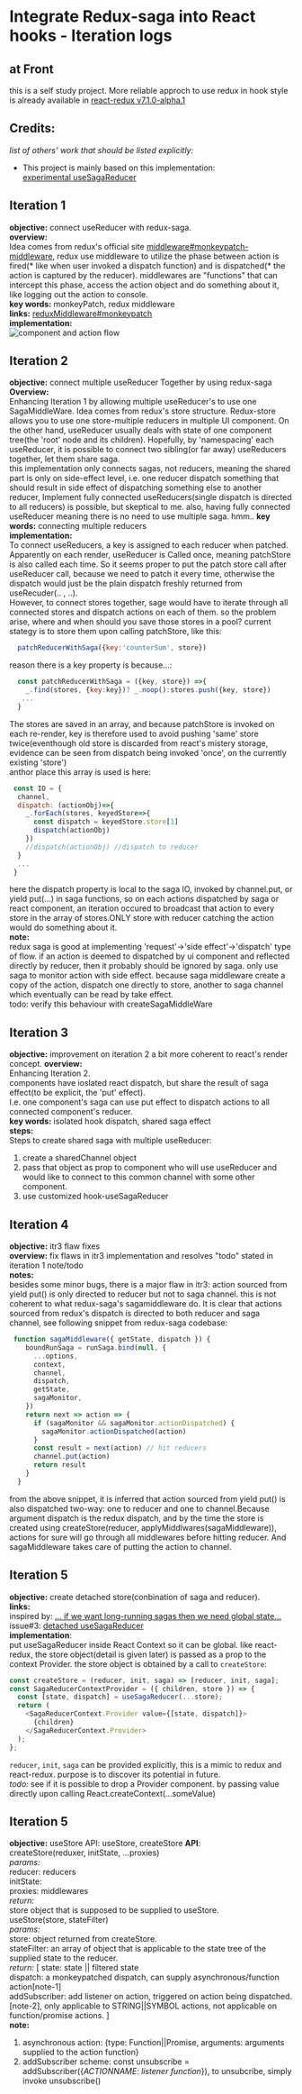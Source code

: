 # Integrate Redux-saga into React hooks - Iteration logs

## at Front  
this is a self study project.
More reliable approch to use redux in hook style is already available in [react-redux v7.1.0-alpha.1](https://github.com/reduxjs/react-redux/releases/tag/v7.1.0-alpha.1)

## Credits:  
*list of others' work that should be listed explicitly:*  
* This project is mainly based on this implementation:  
  [experimental useSagaReducer](https://github.com/redux-saga/redux-saga/issues/1692#issuecomment-442765867)

## Iteration 1
**objective:** connect useReducer with redux-saga.  
**overview:**  
Idea comes from redux's official site [middleware#monkeypatch-middleware](https://redux.js.org/advanced/middleware#attempt-3-monkeypatching-dispatch), redux use middleware to utilize the phase between action is fired(* like when user invoked a dispatch function) and is dispatched(* the action is captured by the reducer). middlewares are "functions" that can intercept this phase, access the action object and do something about it, like logging out the action to console.  
**key words:** monkeyPatch, redux middleware  
**links:** [reduxMiddleware#monkeypatch](https://redux.js.org/advanced/middleware#attempt-3-monkeypatching-dispatch)  
**implementation:**  
![component and action flow](./assets/monkeyPatchStore.png)  


## Iteration 2
**objective:** connect multiple useReducer Together by using redux-saga  
**Overview:**  
Enhancing Iteration 1 by allowing multiple useReducer's to use one SagaMiddleWare. Idea comes from redux's store structure. Redux-store 
allows you to use one store-multiple reducers in multiple UI component. On the other hand, useReducer usually deals with state of one component tree(the 'root' node and its children). Hopefully, by 'namespacing' each useReducer, it is possible to connect two sibling(or far away) useReducers together, let them share saga.  
this implementation only connects sagas, not reducers, meaning the shared part is only on side-effect level, i.e. one reducer dispatch something that should result in side effect of dispatching something else to another reducer, Implement fully connected useReducers(single dispatch is directed to all reducers) is possible, but skeptical to me. also, having fully connected useReducer meaning there is no need to use multiple saga. hmm.. 
**key words:** connecting multiple reducers  
**implementation:**  
To connect useReducers, a key is assigned to each reducer when patched. Apparently on each render, useReducer is Called once, meaning patchStore is also called each time. So it seems proper to put the patch store call after useReducer call, because we need to patch it every time, otherwise the dispatch would just be the plain dispatch freshly returned from useRecuder(.. , ..).  
However, to connect stores together, sage would have to iterate through all connected stores and dispatch actions on each of them. so the problem arise, where and when should you save those stores in a pool? current stategy is to store them upon calling patchStore, like this:    
```javascript
  patchReducerWithSaga({key:'counterSum', store})
```  
reason there is a key property is because...:  
```javascript
  const patchReducerWithSaga = ({key, store}) =>{  
    _.find(stores, {key:key})? _.noop():stores.push({key, store}) 
   ...
  }
```  
The stores are saved in an array, and because patchStore is invoked on each re-render, key is therefore used to avoid pushing 'same' store twice(eventhough old store is discarded from react's mistery storage, evidence can be seen from dispatch being invoked 'once', on the currently existing 'store')  
anthor place this array is used is here:  
```javascript
 const IO = {
  channel,
  dispatch: (actionObj)=>{
    _.forEach(stores, keyedStore=>{
      const dispatch = keyedStore.store[1]
      dispatch(actionObj)
    })
    //dispatch(actionObj) //dispatch to reducer
  }
  ...
 }
```  
here the dispatch property is local to the saga IO, invoked by channel.put, or yield put(...) in saga functions, so on each actions dispatched by saga or react component, an iteration occured to broadcast that action to every store in the array of stores.ONLY store with reducer catching the action would do something about it.  
**note:**  
redux saga is good at implementing 'request'->'side effect'->'dispatch' type of flow. if an action is deemed to dispatched by ui component and reflected directly by reducer, then it probably should be ignored by saga. only use saga to monitor action with side effect. because saga middleware create a copy of the action, dispatch one directly to store, another to saga channel which eventually can be read by take effect.  
todo: verify this behaviour with createSagaMiddleWare


## Iteration 3
**objective:** improvement on iteration 2 a bit more coherent to react's render concept. 
**overview:**  
Enhancing Iteration 2.  
components have ioslated react dispatch, but share the result of saga effect(to be explicit, the 'put' effect).  
I.e. one component's saga can use put effect to dispatch actions to all connected component's reducer.  
**key words:** isolated hook dispatch, shared saga effect  
**steps:**  
Steps to create shared saga with multiple useReducer:  
1. create a sharedChannel object  
2. pass that object as prop to component who will use useReducer and would like to connect to this common channel with some other component.  
3. use customized hook-useSagaReducer  

## Iteration 4
**objective:** itr3 flaw fixes  
**overview:** fix flaws in itr3 implementation and resolves "todo" stated in iteration 1 note/todo  
**notes:**  
besides some minor bugs, there is a major flaw in itr3:
  action sourced from yield put() is only directed to reducer but not to saga channel. this is not coherent to 
  what redux-saga's sagamiddleware do.
It is clear that actions sourced from redux's dispatch is directed to both reducer and saga channel, see following snippet from redux-saga codebase:
```javascript
 function sagaMiddleware({ getState, dispatch }) {
    boundRunSaga = runSaga.bind(null, {
      ...options,
      context,
      channel,
      dispatch,
      getState,
      sagaMonitor,
    })
    return next => action => {
      if (sagaMonitor && sagaMonitor.actionDispatched) {
        sagaMonitor.actionDispatched(action)
      }
      const result = next(action) // hit reducers
      channel.put(action)
      return result
    }
  }
```
from the above snippet, it is inferred that action sourced from yield put() is also dispatched two-way: one to reducer and one to channel.Because argument dispatch is the redux dispatch, and by the time the store is created using createStore(reducer, applyMiddlwares(sagaMiddleware)), actions for sure will go through all middlewares before hitting reducer. And sagaMiddleware takes care of putting the action to channel. 


## Iteration 5  
**objective:** create detached store(conbination of saga and reducer).  
**links:**  
inspired by: [... if we want long-running sagas then we need global state...](https://github.com/redux-saga/redux-saga/issues/1692#issuecomment-462154946)  
issue#3: [detached useSagaReducer](https://github.com/zhaoyingdu/useSagaWithReducer/issues/3#issue-437011863)  
**implementation**:  
put useSagaReducer inside React Context so it can be global. like react-redux, the store object(detail is given later) is passed as a prop to the context Provider. the store object is obtained by a call to `createStore`:
```javascript
const createStore = (reducer, init, saga) => [reducer, init, saga];
const SagaReducerContextProvider = ({ children, store }) => {
  const [state, dispatch] = useSagaReducer(...store);
  return (
    <SagaReducerContext.Provider value={[state, dispatch]}>
      {children}
    </SagaReducerContext.Provider>
  );
};
```
`reducer`, `init`, `saga` can be provided explicitly, this is a mimic to redux and react-redux. purpose is to discover its potential in future.  
*todo:* see if it is possible to drop a Provider component. by passing value directly upon calling React.createContext(...someValue) 

## Iteration 5 
**objective:** useStore API: useStore, createStore
**API**:  
createStore(reduxer, initState, ...proxies)  
*params:*  
reducer: reducers  
initState: <Object>  
proxies: middlewares  
*return:*  
store object that is supposed to be supplied to useStore.  
useStore(store, stateFilter)  
*params:*  
store: object returned from createStore.  
stateFilter: an array of object that is applicable to the state tree of the supplied state to the reducer.  
*return:*  <Array>
[
  state: state || filtered state  
  dispatch: a monkeypatched dispatch, can supply asynchronous/function action[note-1]  
  addSubscriber: <Function> add listener on action, triggered on action being dispatched.[note-2], only applicable to STRING||SYMBOL actions, not applicable on function/promise actions.
]  
**note:**  
1. asynchronous action: {type: Function||Promise, arguments: arguments supplied to the action function}
2. addSubscriber scheme: const unsubscribe = addSubscriber({*ACTIONNAME*: *listener function*}), to unsubcribe, simply invoke unsubscribe()

